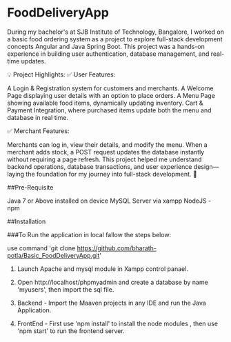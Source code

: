 # FoodDeliveryApp

During my bachelor's at SJB Institute of Technology, Bangalore, I worked on a basic food ordering system as a project to explore full-stack development concepts Angular and Java Spring Boot. This project was a hands-on experience in building user authentication, database management, and real-time updates.

💡 Project Highlights:
✅ User Features:

A Login & Registration system for customers and merchants.
A Welcome Page displaying user details with an option to place orders.
A Menu Page showing available food items, dynamically updating inventory.
Cart & Payment Integration, where purchased items update both the menu and database in real time.

✅ Merchant Features:

Merchants can log in, view their details, and modify the menu.
When a merchant adds stock, a POST request updates the database instantly without requiring a page refresh.
This project helped me understand backend operations, database transactions, and user experience design—laying the foundation for my journey into full-stack development. 🚀

##Pre-Requisite

Java 7 or Above installed on device
MySQL Server via xampp
NodeJS - npm

##Installation

###To Run the application in local fallow the steps below:

use command 'git clone https://github.com/bharath-potla/Basic_FoodDeliveryApp.git'


1) Launch Apache and mysql module in Xampp control panael.

2) Open http://localhost/phpmyadmin and create a database by name 'myusers', then import the sql file.

3) Backend - Import the Maaven projects in any IDE and run the Java Application.

4) FrontEnd - First use 'npm install' to install the node modules , then use 'npm start' to run the frontend server.









